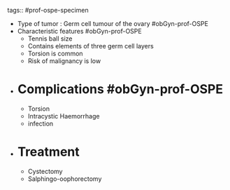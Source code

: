tags:: #prof-ospe-specimen

- Type of tumor : Germ cell tumour of the ovary #obGyn-prof-OSPE
- Characteristic features #obGyn-prof-OSPE
	- Tennis ball size
	- Contains elements of three germ cell layers
	- Torsion is common
	- Risk of malignancy is low
- # Complications #obGyn-prof-OSPE
	- Torsion
	- Intracystic Haemorrhage
	- infection
- # Treatment
	- Cystectomy
	- Salphingo-oophorectomy